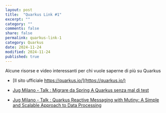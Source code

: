 ```yaml
---
layout: post
title:  "Quarkus Link #1"
excerpt: ""
category: ""
comments: false
share: false
permalink: quarkus-link-1
category: Quarkus
date: 2024-11-24
modified: 2024-11-24
published: true
---
```


Alcune risorse e video interessanti per chi vuole saperne di più su Quarkus

* [Il sito ufficiale https://quarkus.io/](https://quarkus.io/)

* [Jug Milano - Talk : Migrare da Spring A Quarkus senza mal di test](https://www.youtube.com/watch?v=ZFrfuIY45Y8)

* [Jug Milano - Talk : Quarkus Reactive Messaging with Mutiny: A Simple and Scalable Approach to Data Processing](https://www.youtube.com/watch?v=ciFYck7GkEg)

